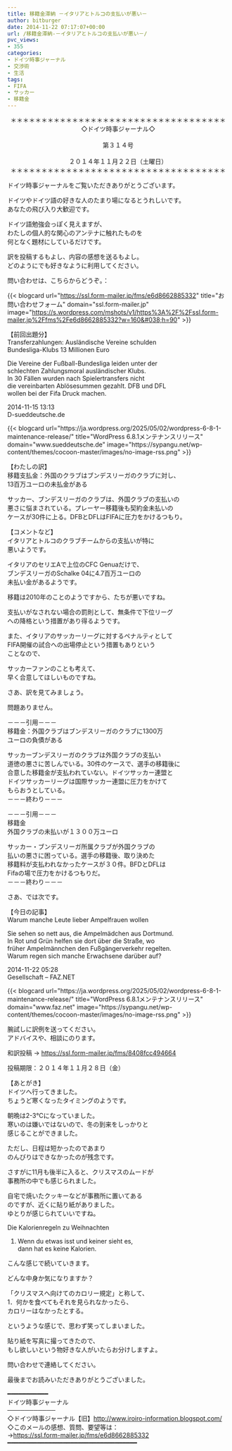 ```yaml
---
title: 移籍金滞納 －イタリアとトルコの支払いが悪い－
author: bitburger
date: 2014-11-22 07:17:07+00:00
url: /移籍金滞納-－イタリアとトルコの支払いが悪い－/
pvc_views:
- 355
categories:
- ドイツ時事ジャーナル
- 交渉術
- 生活
tags:
- FIFA
- サッカー
- 移籍金
---
```

<p align="center">
  ＊＊＊＊＊＊＊＊＊＊＊＊＊＊＊＊＊＊＊＊＊＊＊＊＊＊＊＊＊＊＊＊＊＊＊<br /> ◇ドイツ時事ジャーナル◇<br /><br /> 第３１４号<br /><br /> ２０１４年１１月２２日（土曜日）<br /> ＊＊＊＊＊＊＊＊＊＊＊＊＊＊＊＊＊＊＊＊＊＊＊＊＊＊＊＊＊＊＊＊＊＊＊
</p>

ドイツ時事ジャーナルをご覧いただきありがとうございます。  
  
ドイツやドイツ語の好きな人のたまり場になるとうれしいです。  
あなたの飛び入り大歓迎です。  
  
ドイツ語勉強会っぽく見えますが、  
わたしの個人的な関心のアンテナに触れたものを  
何となく題材にしているだけです。  
  
訳を投稿するもよし、内容の感想を送るもよし。  
どのようにでも好きなように利用してください。  
  
問い合わせは、こちらからどうぞ。：  
  
{{< blogcard url="https://ssl.form-mailer.jp/fms/e6d8662885332" title="&#12362;&#21839;&#12356;&#21512;&#12431;&#12379;&#12501;&#12457;&#12540;&#12512;" domain="ssl.form-mailer.jp" image="https://s.wordpress.com/mshots/v1/https%3A%2F%2Fssl.form-mailer.jp%2Ffms%2Fe6d8662885332?w=160&#038;h=90" >}} 

【前回出題分】  
Transferzahlungen: Ausländische Vereine schulden  
Bundesliga-Klubs 13 Millionen Euro  
  
Die Vereine der Fußball-Bundesliga leiden unter der  
schlechten Zahlungsmoral ausländischer Klubs.  
In 30 Fällen wurden nach Spielertransfers nicht  
die vereinbarten Ablösesummen gezahlt. DFB und DFL  
wollen bei der Fifa Druck machen.  
  
2014-11-15 13:13  
D-sueddeutsche.de 

<div class="rss-entry-cards widget-entry-cards no-icon">
  {{< blogcard url="https://ja.wordpress.org/2025/05/02/wordpress-6-8-1-maintenance-release/" title="WordPress 6.8.1メンテナンスリリース" domain="www.sueddeutsche.de" image="https://sypangu.net/wp-content/themes/cocoon-master/images/no-image-rss.png" >}} 

【わたしの訳】  
移籍支払金：外国のクラブはブンデスリーガのクラブに対し、  
13百万ユーロの未払金がある  
  
サッカー、ブンデスリーガのクラブは、外国クラブの支払いの  
悪さに悩まされている。プレーヤー移籍後も契約金未払いの  
ケースが30件に上る。DFBとDFLはFIFAに圧力をかけるつもり。 

【コメントなど】  
イタリアとトルコのクラブチームからの支払いが特に  
悪いようです。  
  
イタリアのセリエAで上位のCFC Genuaだけで、  
ブンデスリーガのSchalke 04に4.7百万ユーロの  
未払い金があるようです。  
  
移籍は2010年のことのようですから、たちが悪いですね。  
  
支払いがなされない場合の罰則として、無条件で下位リーグ  
への降格という措置があり得るようです。  
  
また、イタリアのサッカーリーグに対するペナルティとして  
FIFA開催の試合への出場停止という措置もありという  
ことなので、  
  
サッカーファンのことも考えて、  
早く合意してほしいものですね。 

さあ、訳を見てみましょう。  
  
問題ありません。  
  
－－－引用－－－  
移籍金：外国クラブはブンデスリーガのクラブに1300万  
ユーロの負債がある  
  
サッカーブンデスリーガのクラブは外国クラブの支払い  
道徳の悪さに苦しんでいる。30件のケースで、選手の移籍後に  
合意した移籍金が支払われていない。ドイツサッカー連盟と  
ドイツサッカーリーグは国際サッカー連盟に圧力をかけて  
もらおうとしている。  
－－－終わり－－－  
  
－－－引用－－－  
移籍金  
外国クラブの未払いが１３００万ユーロ  
  
サッカー・ブンデスリーガ所属クラブが外国クラブの  
払いの悪さに困っている。選手の移籍後、取り決めた  
移籍料が支払われなかったケースが３０件。BFDとDFLは  
Fifaの場で圧力をかけるつもりだ。  
－－－終わり－－－ 

さあ、では次です。  
  
【今日の記事】  
Warum manche Leute lieber Ampelfrauen wollen  
  
Sie sehen so nett aus, die Ampelmädchen aus Dortmund.  
In Rot und Grün helfen sie dort über die Straße, wo  
früher Ampelmännchen den Fußgängerverkehr regelten.  
Warum regen sich manche Erwachsene darüber auf?  
  
2014-11-22 05:28  
Gesellschaft &#8211; FAZ.NET 

<div class="rss-entry-cards widget-entry-cards no-icon">
  {{< blogcard url="https://ja.wordpress.org/2025/05/02/wordpress-6-8-1-maintenance-release/" title="WordPress 6.8.1メンテナンスリリース" domain="www.faz.net" image="https://sypangu.net/wp-content/themes/cocoon-master/images/no-image-rss.png" >}} 

腕試しに訳例を送ってください。  
アドバイスや、相談にのります。  
  
和訳投稿 → <https://ssl.form-mailer.jp/fms/8408fcc494664>  
  
投稿期限：２０１４年１１月２８日（金） 

【あとがき】  
ドイツへ行ってきました。  
ちょうど寒くなったタイミングのようです。  
  
朝晩は2-3℃になっていました。  
寒いのは嫌いではないので、冬の到来をしっかりと  
感じることができました。  
  
ただし、日程は短かったのであまり  
のんびりはできなかったのが残念です。  
  
さすがに11月も後半に入ると、クリスマスのムードが  
事務所の中でも感じられました。  
  
自宅で焼いたクッキーなどが事務所に置いてある  
のですが、近くに貼り紙がありました。  
ゆとりが感じられていいですね。  
  
Die Kalorienregeln zu Weihnachten  
  
1. Wenn du etwas isst und keiner sieht es,  
dann hat es keine Kalorien.  
  
こんな感じで続いていきます。  
  
どんな中身か気になりますか？  
  
「クリスマスへ向けてのカロリー規定」と称して、  
1．何かを食べてもそれを見られなかったら、  
カロリーはなかったとする。  
  
というような感じで、思わず笑ってしまいました。  
  
貼り紙を写真に撮ってきたので、  
もし欲しいという物好きな人がいたらお分けしますよ。  
  
問い合わせで連絡してください。  
  
最後までお読みいただきありがとうございました。 

━━━━━━━━━━━  
ドイツ時事ジャーナル  
───────────  
◇ドイツ時事ジャーナル【旧】<http://www.iroiro-information.blogspot.com/>  
◇このメールの感想、質問、要望等は：  
-><https://ssl.form-mailer.jp/fms/e6d8662885332>  
━━━━━━━━━━━━━━━━━━━━━━━━━━━━━━━━━━━